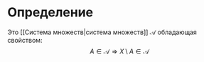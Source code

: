 # Определение
Это [[Система множеств|система множеств]] $\mathcal{A}$ обладающая свойством:
$$A \in \mathcal{A} \Rightarrow X \setminus A \in \mathcal{A} $$
